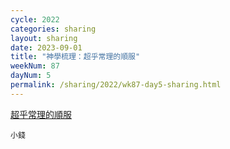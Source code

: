 ```yaml
---
cycle: 2022
categories: sharing
layout: sharing
date: 2023-09-01
title: "神學梳理：超乎常理的順服"
weekNum: 87
dayNum: 5
permalink: /sharing/2022/wk87-day5-sharing.html
---
```


[超乎常理的順服](https://eccseattle.github.io/media/sharing/2022/wk087/2023-09-01-bin.m4a)

`小錢`
